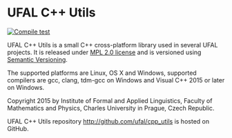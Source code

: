 # UFAL C++ Utils
[![Compile test](https://github.com/ufal/cpp_utils/actions/workflows/compile_test.yml/badge.svg)](https://github.com/ufal/cpp_utils/actions/workflows/compile_test.yml)

UFAL C++ Utils is a small C++ cross-platform library used in several
UFAL projects. It is released under [MPL 2.0 license](http://www.mozilla.org/MPL/2.0/)
and is versioned using [Semantic Versioning](http://semver.org/).

The supported platforms are Linux, OS X and Windows, supported compilers
are gcc, clang, tdm-gcc on Windows and Visual C++ 2015 or later on Windows.

Copyright 2015 by Institute of Formal and Applied Linguistics, Faculty of
Mathematics and Physics, Charles University in Prague, Czech Republic.

UFAL C++ Utils repository http://github.com/ufal/cpp_utils is hosted on GitHub.
